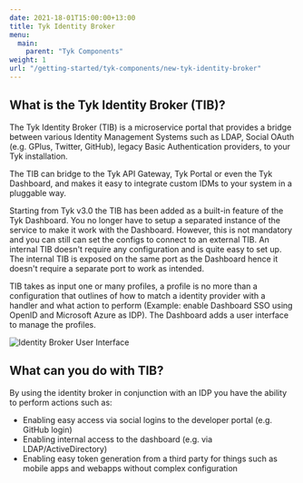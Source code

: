 ```yaml
--- 
date: 2021-18-01T15:00:00+13:00
title: Tyk Identity Broker
menu:
  main:
    parent: "Tyk Components"
weight: 1
url: "/getting-started/tyk-components/new-tyk-identity-broker"
---
```


## What is the Tyk Identity Broker (TIB)?

The Tyk Identity Broker (TIB) is a microservice portal that provides a bridge between various Identity Management Systems such as LDAP, Social OAuth (e.g. GPlus, Twitter, GitHub), legacy Basic Authentication providers, to your Tyk installation.

The TIB can bridge to the Tyk API Gateway, Tyk Portal or even the Tyk Dashboard, and makes it easy to integrate custom IDMs to your system in a pluggable way.

Starting from Tyk v3.0  the TIB has been added as a built-in feature of the Tyk Dashboard. You no longer have to setup a separated instance of the service to make it work with the Dashboard. However, this is not mandatory and you can still can set the configs to connect to an external TIB. An internal TIB doesn't require any configuration and is quite easy to set up. The internal TIB is exposed on the same port as the Dashboard hence it doesn't require a separate port to work as intended.

TIB takes as input one or many profiles, a profile is no more than a configuration that outlines of how to match a identity provider with a handler and what action to perform (Example: enable Dashboard SSO using OpenID and Microsoft Azure as IDP). The Dashboard adds a user interface to manage the profiles. 

![Identity Broker User Interface](https://user-images.githubusercontent.com/35005482/82677001-f20fb600-9c64-11ea-8ed3-2973b1d51463.gif)


## What can you do with TIB?

By using the identity broker in conjunction with an IDP you have the ability to perform actions such as:

- Enabling easy access via social logins to the developer portal (e.g. GitHub login)
- Enabling internal access to the dashboard (e.g. via LDAP/ActiveDirectory)
- Enabling easy token generation from a third party for things such as mobile apps and webapps without complex configuration
